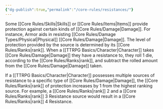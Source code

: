 ```yaml
---
{"dg-publish":true,"permalink":"/core-rules/resistances/"}
---
```


Some [[Core Rules/Skills\|Skills]] or [[Core Rules/Items\|Items]] provide protection against certain kinds of [[Core Rules/Damage\|Damage]]. For instance, Armor aids in resisting [[Core Rules/Damage Types/Physical\|Physical]] [[Core Rules/Damage\|Damage]]. The level of protection provided by the source is determined by its [[Core Rules/Ranks\|rank]]. When a [[TTRPG Basics/Character\|Character]] takes [[Core Rules/Damage\|Damage]] they have a resistance to, they roll 1 die, according to the [[Core Rules/Ranks\|rank]], and subtract the rolled amount from the [[Core Rules/Damage\|Damage]] taken.

If a [[TTRPG Basics/Character\|Character]] possesses multiple sources of resistance to a specific type of [[Core Rules/Damage\|Damage]], the [[Core Rules/Ranks\|rank]] of protection increases by 1 from the highest ranking source. For example, a [[Core Rules/Ranks\|rank]] 2 and a [[Core Rules/Ranks\|rank]] 3 Resistance source would result in a [[Core Rules/Ranks\|rank]] 4 Resistance.